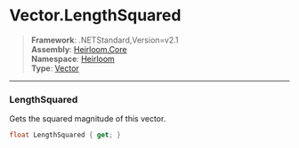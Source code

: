 # Vector.LengthSquared

> **Framework**: .NETStandard,Version=v2.1  
> **Assembly**: [Heirloom.Core][0]  
> **Namespace**: [Heirloom][0]  
> **Type**: [Vector][1]

--------------------------------------------------------------------------------

### LengthSquared

Gets the squared magnitude of this vector.

```cs
float LengthSquared { get; }
```

[0]: ../Heirloom.Core.md
[1]: Heirloom.Vector.md

